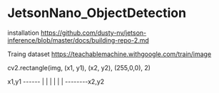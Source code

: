 # JetsonNano_ObjectDetection

installation
https://github.com/dusty-nv/jetson-inference/blob/master/docs/building-repo-2.md

Traing dataset
https://teachablemachine.withgoogle.com/train/image

cv2.rectangle(img, (x1, y1), (x2, y2), (255,0,0), 2)


x1,y1 ------
|          |
|          |
|          |
--------x2,y2
